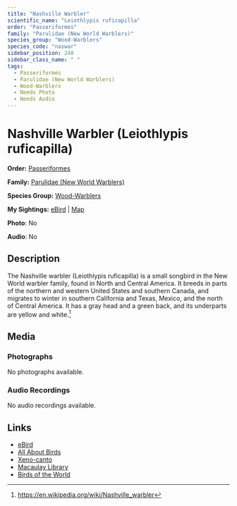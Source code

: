 ```yaml
---
title: "Nashville Warbler"
scientific_name: "Leiothlypis ruficapilla"
order: "Passeriformes"
family: "Parulidae (New World Warblers)"
species_group: "Wood-Warblers"
species_code: "naswar"
sidebar_position: 248
sidebar_class_name: " "
tags: 
  - Passeriformes
  - Parulidae (New World Warblers)
  - Wood-Warblers
  - Needs Photo
  - Needs Audio
---
```


# Nashville Warbler (Leiothlypis ruficapilla)

**Order:** [Passeriformes](/tags/passeriformes)

**Family:** [Parulidae (New World Warblers)](/tags/parulidae-new-world-warblers)

**Species Group:** [Wood-Warblers](/tags/wood-warblers)

**My Sightings:** [eBird](https://ebird.org/lifelist?r=world&time=life&spp=naswar) | [Map](/map?species_code=naswar)

**Photo**: No 

**Audio**: No

## Description
The Nashville warbler (Leiothlypis ruficapilla) is a small songbird in the New World warbler family, found in North and Central America. It breeds in parts of the northern and western United States and southern Canada, and migrates to winter in southern California and Texas, Mexico, and the north of Central America. It has a gray head and a green back, and its underparts are yellow and white.[^1]

[^1]: https://en.wikipedia.org/wiki/Nashville_warbler

## Media
### Photographs
No photographs available.

### Audio Recordings
No audio recordings available.

## Links
* [eBird](https://ebird.org/species/naswar) 
* [All About Birds](https://www.allaboutbirds.org/guide/naswar) 
* [Xeno-canto](https://www.xeno-canto.org/species/leiothlypis-ruficapilla) 
* [Macaulay Library](https://search.macaulaylibrary.org/catalog?taxonCode=naswar&sort=rating_rank_desc)
* [Birds of the World](https://birdsoftheworld.org/bow/species/naswar)
